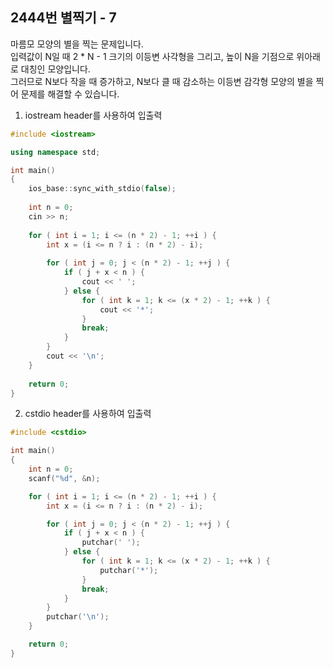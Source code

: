 2444번 별찍기 - 7
---------------

마름모 모양의 별을 찍는 문제입니다.  
입력값이 N일 때 2 * N - 1 크기의 이등변 사각형을 그리고, 높이 N을 기점으로 위아래로 대칭인 모양입니다.  
그러므로 N보다 작을 때 증가하고, N보다 클 때 감소하는 이등변 감각형 모양의 별을 찍어 문제를 해결할 수 있습니다.  

1. iostream header를 사용하여 입출력

~~~ cpp
#include <iostream>

using namespace std;

int main()
{
    ios_base::sync_with_stdio(false);
    
    int n = 0;
    cin >> n;
    
    for ( int i = 1; i <= (n * 2) - 1; ++i ) {
        int x = (i <= n ? i : (n * 2) - i);
        
        for ( int j = 0; j < (n * 2) - 1; ++j ) {
            if ( j + x < n ) {
                cout << ' ';
            } else {
                for ( int k = 1; k <= (x * 2) - 1; ++k ) {
                    cout << '*';
                }
                break;
            }   
        }
        cout << '\n';
    }
    
    return 0;
}
~~~

2. cstdio header를 사용하여 입출력

~~~ cpp
#include <cstdio>

int main()
{
    int n = 0;
    scanf("%d", &n);

    for ( int i = 1; i <= (n * 2) - 1; ++i ) {
        int x = (i <= n ? i : (n * 2) - i);

        for ( int j = 0; j < (n * 2) - 1; ++j ) {
            if ( j + x < n ) {
                putchar(' ');
            } else {
                for ( int k = 1; k <= (x * 2) - 1; ++k ) {
                    putchar('*');
                }
                break;
            }
        }
        putchar('\n');
    }

    return 0;
}
~~~